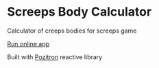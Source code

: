 # Screeps Body Calculator

Calculator of creeps bodies for screeps game

[Run online app](https://nescafe62.github.io/screeps-body-calculator/)

Built with [Pozitron](https://github.com/NesCafe62/vite-pozitron-starter) reactive library
